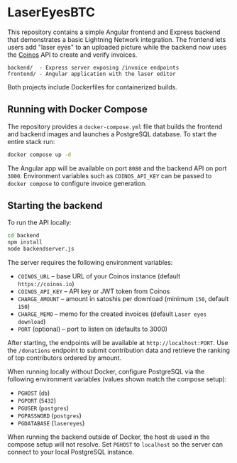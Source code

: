 # LaserEyesBTC

This repository contains a simple Angular frontend and Express backend that demonstrates a basic Lightning Network integration. The frontend lets users add "laser eyes" to an uploaded picture while the backend now uses the [Coinos](https://coinos.io) API to create and verify invoices.

```
backend/  - Express server exposing /invoice endpoints
frontend/ - Angular application with the laser editor
```

Both projects include Dockerfiles for containerized builds.

## Running with Docker Compose

The repository provides a `docker-compose.yml` file that builds the frontend and
backend images and launches a PostgreSQL database. To start the entire stack run:

```bash
docker compose up -d
```

The Angular app will be available on port `8080` and the backend API on port
`3000`. Environment variables such as `COINOS_API_KEY` can be passed to
`docker compose` to configure invoice generation.

## Starting the backend

To run the API locally:

```bash
cd backend
npm install
node backendserver.js
```

The server requires the following environment variables:
- `COINOS_URL` – base URL of your Coinos instance (default `https://coinos.io`)
- `COINOS_API_KEY` – API key or JWT token from Coinos
- `CHARGE_AMOUNT` – amount in satoshis per download (minimum `150`, default `150`)
- `CHARGE_MEMO` – memo for the created invoices (default `Laser eyes download`)
- `PORT` (optional) – port to listen on (defaults to 3000)

After starting, the endpoints will be available at `http://localhost:PORT`.
Use the `/donations` endpoint to submit contribution data and retrieve the
ranking of top contributors ordered by amount.

When running locally without Docker, configure PostgreSQL via the following
environment variables (values shown match the compose setup):

- `PGHOST` (`db`)
- `PGPORT` (`5432`)
- `PGUSER` (`postgres`)
- `PGPASSWORD` (`postgres`)
- `PGDATABASE` (`lasereyes`)

When running the backend outside of Docker, the host `db` used in the
compose setup will not resolve. Set `PGHOST` to `localhost` so the server can
connect to your local PostgreSQL instance.
